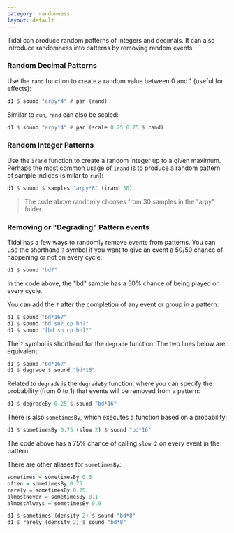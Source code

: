 ```yaml
---
category: randomness
layout: default
---
```



Tidal can produce random patterns of integers and decimals. It can also
introduce randomness into patterns by removing random events.

### Random Decimal Patterns

Use the `rand` function to create a random value between 0 and 1 (useful for
effects):

~~~haskell
d1 $ sound "arpy*4" # pan (rand)
~~~

Similar to `run`, `rand` can also be scaled:

~~~haskell
d1 $ sound "arpy*4" # pan (scale 0.25 0.75 $ rand)
~~~

### Random Integer Patterns

Use the `irand` function to create a random integer up to a given maximum.
Perhaps the most common usage of `irand` is to produce a random pattern of
sample indices (similar to `run`):

~~~haskell
d1 $ sound $ samples "arpy*8" (irand 30)
~~~

> The code above randomly chooses from 30 samples in the "arpy" folder.

### Removing or "Degrading" Pattern events

Tidal has a few ways to randomly remove events from patterns. You can use the
shorthand `?` symbol if you want to give an event a 50/50 chance of happening
or not on every cycle:

~~~haskell
d1 $ sound "bd?"
~~~

In the code above, the "bd" sample has a 50% chance of being played on every
cycle.

You can add the `?` after the completion of any event or group in a pattern:

~~~haskell
d1 $ sound "bd*16?"
d1 $ sound "bd sn? cp hh?"
d1 $ sound "[bd sn cp hh]?"
~~~

The `?` symbol is shorthand for the `degrade` function. The two lines below
are equivalent:

~~~haskell
d1 $ sound "bd*16?"
d1 $ degrade $ sound "bd*16"
~~~

Related to `degrade` is the `degradeBy` function, where you can specify the
probability (from 0 to 1) that events will be removed from a pattern:

~~~haskell
d1 $ degradeBy 0.25 $ sound "bd*16"
~~~

There is also `sometimesBy`, which executes a function based on a probability:

~~~haskell
d1 $ sometimesBy 0.75 (slow 2) $ sound "bd*16"
~~~

The code above has a 75% chance of calling `slow 2` on every event in the
pattern.

There are other aliases for `sometimesBy`:

~~~haskell
sometimes = sometimesBy 0.5
often = sometimesBy 0.75
rarely = sometimesBy 0.25
almostNever = sometimesBy 0.1
almostAlways = sometimesBy 0.9

d1 $ sometimes (density 2) $ sound "bd*8"
d1 $ rarely (density 2) $ sound "bd*8"
~~~
